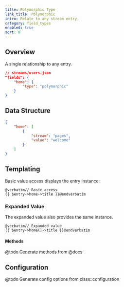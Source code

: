 ```yaml
---
title: Polymorphic Type
link_title: Polymorphic
intro: Relate to any stream entry.
category: field_types
enabled: true
sort: 0
---
```


## Overview

A single relationship to any entry.

```json
// streams/users.json
"fields": {
    "home": {
        "type": "polymorphic"
    }
}
```

## Data Structure

```json
{
    "home": [
        {
            "stream": "pages",
            "value": "welcome"
        }
    ]
}
```

## Templating

Basic value access displays the entry instance:

```blade
@verbatim// Basic access
{{ $entry->home->title }}@endverbatim
```

### Expanded Value

The expanded value also provides the same instance.

```blade
@verbatim// Expanded value
{{ $entry->home()->title }}@endverbatim
```

#### Methods

@todo Generate methods from @docs

## Configuration

@todo Generate config options from class::configuration

